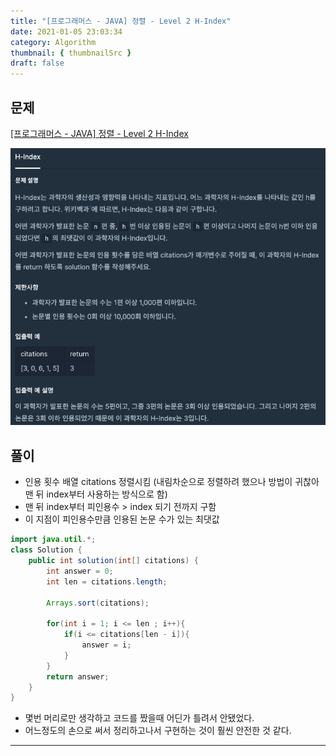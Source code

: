 ```yaml
---
title: "[프로그래머스 - JAVA] 정렬 - Level 2 H-Index"
date: 2021-01-05 23:03:34
category: Algorithm
thumbnail: { thumbnailSrc }
draft: false
---
```

  
## 문제
[[프로그래머스 - JAVA] 정렬 - Level 2 H-Index](https://programmers.co.kr/learn/courses/30/lessons/42747)

 ![](./images/H-Index.png)

## 풀이

- 인용 횟수 배열 citations 정렬시킴 (내림차순으로 정렬하려 했으나 방법이 귀찮아 맨 뒤 index부터 사용하는 방식으로 함)
- 맨 뒤 index부터 피인용수 > index 되기 전까지 구함 
- 이 지점이 피인용수만큼 인용된 논문 수가 있는 최댓값

```java
import java.util.*;
class Solution {
    public int solution(int[] citations) {
        int answer = 0;
        int len = citations.length;
        
        Arrays.sort(citations);
        
        for(int i = 1; i <= len ; i++){
            if(i <= citations[len - i]){
                answer = i;
            }
        }
        return answer;
    }
}
```

- 몇번 머리로만 생각하고 코드를 짰을때 어딘가 틀려서 안됐었다. 
- 어느정도의 손으로 써서 정리하고나서 구현하는 것이 훨씬 안전한 것 같다. 

---